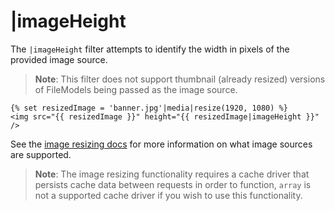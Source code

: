 # |imageHeight

The `|imageHeight` filter attempts to identify the width in pixels of the provided image source.

> **Note**: This filter does not support thumbnail (already resized) versions of FileModels being passed as the image source.

```twig
{% set resizedImage = 'banner.jpg'|media|resize(1920, 1080) %}
<img src="{{ resizedImage }}" height="{{ resizedImage|imageHeight }}" />
```

See the [image resizing docs](../services/image-resizing.md#resize-sources) for more information on what image sources are supported.

> **Note**: The image resizing functionality requires a cache driver that persists cache data between requests in order to function, `array` is not a supported cache driver if you wish to use this functionality.